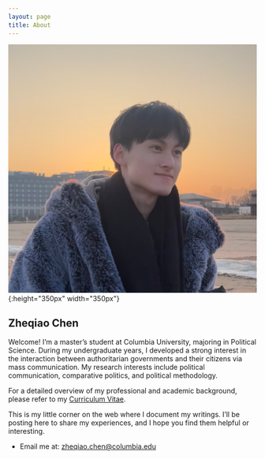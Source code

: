 ```yaml
---
layout: page
title: About
---
```

![陈柘桥的照片](/assets/mypic.jpg "Photo Credit: Yijun Wang"){:height="350px" width="350px"}

## Zheqiao Chen

Welcome! I’m a master’s student at Columbia University, majoring in Political Science. During my undergraduate years, I developed a strong interest in the interaction between authoritarian governments and their citizens via mass communication. My research interests include political communication, comparative politics, and political methodology.

For a detailed overview of my professional and academic background, please refer to my [Curriculum Vitae](../assets/cv.pdf).

This is my little corner on the web where I document my writings. I’ll be posting here to share my experiences, and I hope you find them helpful or interesting.

- Email me at: <a href="mailto:zheqiao.chen@columbia.edu">zheqiao.chen@columbia.edu</a>